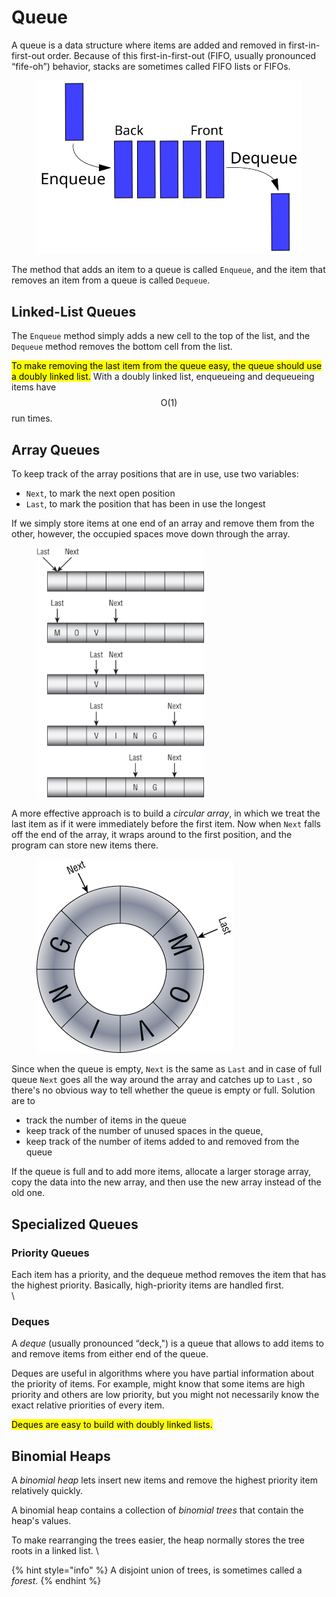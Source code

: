# Queue

A queue is a data structure where items are added and removed in first-in-first-out order. Because of this first-in-first-out (FIFO, usually pronounced “fife-oh”) behavior, stacks are sometimes called FIFO lists or FIFOs.

<figure><img src="../.gitbook/assets/Data_Queue.svg" alt=""><figcaption></figcaption></figure>

The method that adds an item to a queue is called `Enqueue`, and the item that removes an item from a queue is called `Dequeue`.



## Linked-List Queues <a href="#head-3-59" id="head-3-59"></a>

The `Enqueue` method simply adds a new cell to the top of the list, and the `Dequeue` method removes the bottom cell from the list.



<mark style="background-color:yellow;">To make removing the last item from the queue easy, the queue should use a doubly linked list.</mark> With a doubly linked list, enqueueing and dequeueing items have $$\text{O}(1)$$ run times.



## Array Queues <a href="#head-3-60" id="head-3-60"></a>

To keep track of the array positions that are in use, use two variables:&#x20;

* `Next`, to mark the next open position
* `Last`, to mark the position that has been in use the longest



If we simply store items at one end of an array and remove them from the other, however, the occupied spaces move down through the array.



<figure><img src="../.gitbook/assets/c05f009.jpg" alt="" width="268"><figcaption></figcaption></figure>



A more effective approach is to build a _circular array_, in which we treat the last item as if it were immediately before the first item. Now when `Next` falls off the end of the array, it wraps around to the first position, and the program can store new items there.

<figure><img src="../.gitbook/assets/c05f010.jpg" alt=""><figcaption></figcaption></figure>



Since when the queue is empty, `Next` is the same as `Last` and in case of full queue `Next` goes all the way around the array and catches up to `Last` , so there's no obvious way to tell whether the queue is empty or full. Solution are to

* track the number of items in the queue
* keep track of the number of unused spaces in the queue,&#x20;
* keep track of the number of items added to and removed from the queue



If the queue is full and to add more items, allocate a larger storage array, copy the data into the new array, and then use the new array instead of the old one.

## Specialized Queues <a href="#head-3-61" id="head-3-61"></a>



### **Priority Queues**

Each item has a priority, and the dequeue method removes the item that has the highest priority. Basically, high-priority items are handled first.\
\


### **Deques**

A _deque_ (usually pronounced “deck,") is a queue that allows to add items to and remove items from either end of the queue.

Deques are useful in algorithms where you have partial information about the priority of items. For example, might know that some items are high priority and others are low priority, but you might not necessarily know the exact relative priorities of every item.





<mark style="background-color:yellow;">Deques are easy to build with doubly linked lists.</mark>

## Binomial Heaps

A _binomial heap_ lets insert new items and remove the highest priority item relatively quickly.

A binomial heap contains a collection of _binomial trees_ that contain the heap's values.&#x20;

To make rearranging the trees easier, the heap normally stores the tree roots in a linked list. \


{% hint style="info" %}
A disjoint union of trees, is sometimes called a _forest_.
{% endhint %}





